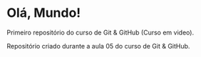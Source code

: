 # Olá, Mundo!
 Primeiro repositório do curso de Git & GitHub (Curso em video).

Repositório criado durante a aula 05 do curso de Git & GitHub.